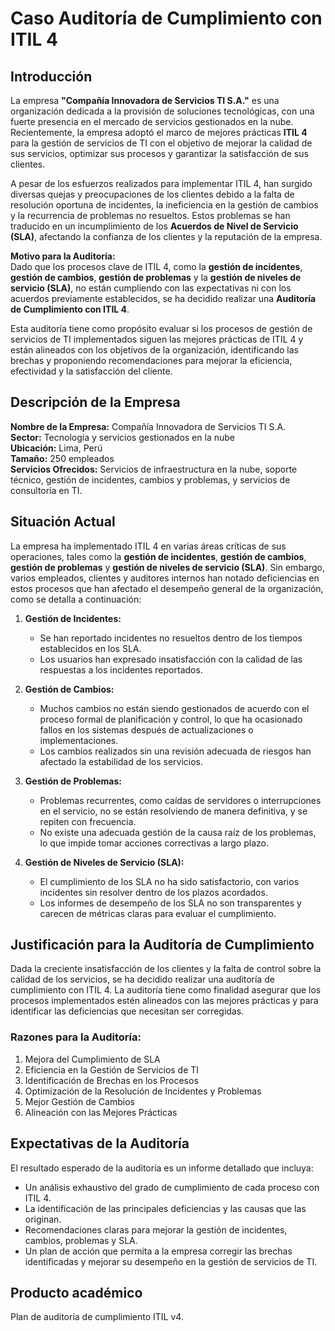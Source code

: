 # Caso Auditoría de Cumplimiento con ITIL 4

## Introducción

La empresa **"Compañía Innovadora de Servicios TI S.A."** es una organización dedicada a la provisión de soluciones tecnológicas, con una fuerte presencia en el mercado de servicios gestionados en la nube. Recientemente, la empresa adoptó el marco de mejores prácticas **ITIL 4** para la gestión de servicios de TI con el objetivo de mejorar la calidad de sus servicios, optimizar sus procesos y garantizar la satisfacción de sus clientes.

A pesar de los esfuerzos realizados para implementar ITIL 4, han surgido diversas quejas y preocupaciones de los clientes debido a la falta de resolución oportuna de incidentes, la ineficiencia en la gestión de cambios y la recurrencia de problemas no resueltos. Estos problemas se han traducido en un incumplimiento de los **Acuerdos de Nivel de Servicio (SLA)**, afectando la confianza de los clientes y la reputación de la empresa.

**Motivo para la Auditoría:**  
Dado que los procesos clave de ITIL 4, como la **gestión de incidentes**, **gestión de cambios**, **gestión de problemas** y la **gestión de niveles de servicio (SLA)**, no están cumpliendo con las expectativas ni con los acuerdos previamente establecidos, se ha decidido realizar una **Auditoría de Cumplimiento con ITIL 4**.

Esta auditoría tiene como propósito evaluar si los procesos de gestión de servicios de TI implementados siguen las mejores prácticas de ITIL 4 y están alineados con los objetivos de la organización, identificando las brechas y proponiendo recomendaciones para mejorar la eficiencia, efectividad y la satisfacción del cliente.

## Descripción de la Empresa

**Nombre de la Empresa:** Compañía Innovadora de Servicios TI S.A.  
**Sector:** Tecnología y servicios gestionados en la nube  
**Ubicación:** Lima, Perú  
**Tamaño:** 250 empleados  
**Servicios Ofrecidos:** Servicios de infraestructura en la nube, soporte técnico, gestión de incidentes, cambios y problemas, y servicios de consultoría en TI.

## Situación Actual

La empresa ha implementado ITIL 4 en varias áreas críticas de sus operaciones, tales como la **gestión de incidentes**, **gestión de cambios**, **gestión de problemas** y **gestión de niveles de servicio (SLA)**. Sin embargo, varios empleados, clientes y auditores internos han notado deficiencias en estos procesos que han afectado el desempeño general de la organización, como se detalla a continuación:

1. **Gestión de Incidentes:**
   - Se han reportado incidentes no resueltos dentro de los tiempos establecidos en los SLA.
   - Los usuarios han expresado insatisfacción con la calidad de las respuestas a los incidentes reportados.
   
2. **Gestión de Cambios:**
   - Muchos cambios no están siendo gestionados de acuerdo con el proceso formal de planificación y control, lo que ha ocasionado fallos en los sistemas después de actualizaciones o implementaciones.
   - Los cambios realizados sin una revisión adecuada de riesgos han afectado la estabilidad de los servicios.

3. **Gestión de Problemas:**
   - Problemas recurrentes, como caídas de servidores o interrupciones en el servicio, no se están resolviendo de manera definitiva, y se repiten con frecuencia.
   - No existe una adecuada gestión de la causa raíz de los problemas, lo que impide tomar acciones correctivas a largo plazo.

4. **Gestión de Niveles de Servicio (SLA):**
   - El cumplimiento de los SLA no ha sido satisfactorio, con varios incidentes sin resolver dentro de los plazos acordados.
   - Los informes de desempeño de los SLA no son transparentes y carecen de métricas claras para evaluar el cumplimiento.

## Justificación para la Auditoría de Cumplimiento

Dada la creciente insatisfacción de los clientes y la falta de control sobre la calidad de los servicios, se ha decidido realizar una auditoría de cumplimiento con ITIL 4. La auditoría tiene como finalidad asegurar que los procesos implementados estén alineados con las mejores prácticas y para identificar las deficiencias que necesitan ser corregidas.

### Razones para la Auditoría:

1. Mejora del Cumplimiento de SLA
2. Eficiencia en la Gestión de Servicios de TI
3. Identificación de Brechas en los Procesos
4. Optimización de la Resolución de Incidentes y Problemas
5. Mejor Gestión de Cambios
6. Alineación con las Mejores Prácticas

## Expectativas de la Auditoría

El resultado esperado de la auditoría es un informe detallado que incluya:

- Un análisis exhaustivo del grado de cumplimiento de cada proceso con ITIL 4.
- La identificación de las principales deficiencias y las causas que las originan.
- Recomendaciones claras para mejorar la gestión de incidentes, cambios, problemas y SLA.
- Un plan de acción que permita a la empresa corregir las brechas identificadas y mejorar su desempeño en la gestión de servicios de TI.

## Producto académico

Plan de auditoría de cumplimiento ITIL v4.
